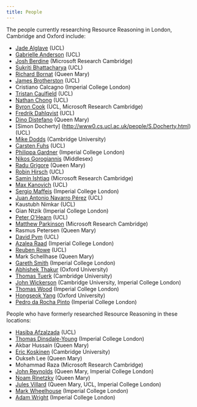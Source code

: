 ```yaml
---
title: People
---
```


The people currently researching Resource Reasoning in London, Cambridge and Oxford include:

* [Jade Alglave](http://www0.cs.ucl.ac.uk/staff/J.Alglave/) (UCL)
* [Gabrielle Anderson](http://www0.cs.ucl.ac.uk/people/G.Anderson) (UCL)
* [Josh Berdine](http://research.microsoft.com/en-us/people/jjb/) (Microsoft Research Cambridge)
* [Sukriti Bhattacharya](http://www0.cs.ucl.ac.uk/people/S.Bhattacharya) (UCL)
* [Richard Bornat](http://www.eecs.qmul.ac.uk/~richard/) (Queen Mary)
* [James Brotherston](http://www0.cs.ucl.ac.uk/staff/J.Brotherston/) (UCL)
* Cristiano Calcagno (Imperial College London)
* [Tristan Caulfield](http://www0.cs.ucl.ac.uk/people/T.Caulfield/) (UCL)
* [Nathan Chong](http://www0.cs.ucl.ac.uk/people/N.Chong.html) (UCL)
* [Byron Cook](http://www0.cs.ucl.ac.uk/staff/b.cook/) (UCL, Microsoft Research Cambridge)
* [Fredrik Dahlqvist](http://www0.cs.ucl.ac.uk/people/F.Dahlqvist.html) (UCL)
* [Dino Distefano](http://www.eecs.qmul.ac.uk/~ddino/ddino_homepage/About_me.html) (Queen Mary)
* [Simon Docherty] (http://www0.cs.ucl.ac.uk/people/S.Docherty.html) (UCL)
* [Mike Dodds](http://www.cl.cam.ac.uk/~md466/) (Cambridge University)
* [Carsten Fuhs](http://www.cs.ucl.ac.uk/staff/C.Fuhs/) (UCL)
* [Philippa Gardner](http://www.doc.ic.ac.uk/~pg) (Imperial College London)
* [Nikos Gorogiannis](http://www.eis.mdx.ac.uk/staffpages/nikosgkorogiannis/) (Middlesex)
* [Radu Grigore](http://rgrig.appspot.com/) (Queen Mary)
* [Robin Hirsch](http://www0.cs.ucl.ac.uk/people/R.Hirsch.html) (UCL)
* [Samin Ishtiaq](http://research.microsoft.com/en-us/people/sishtiaq/) (Microsoft Research Cambridge)
* [Max Kanovich](http://www.eecs.qmul.ac.uk/~mik/) (UCL)
* [Sergio Maffeis](http://www.doc.ic.ac.uk/~maffeis) (Imperial College London)
* [Juan Antonio Navarro Pérez](http://navarroj.com/research/) (UCL)
* Kaustubh Nimkar (UCL)
* Gian Ntzik (Imperial College London)
* [Peter O'Hearn](http://www0.cs.ucl.ac.uk/staff/p.ohearn/) (UCL)
* [Matthew Parkinson](http://www.cl.cam.ac.uk/~mjp41/) (Microsoft Research Cambridge)
* Rasmus Petersen (Queen Mary)
* [David Pym](http://www0.cs.ucl.ac.uk/staff/D.Pym/) (UCL)
* [Azalea Raad](http://www.doc.ic.ac.uk/~azalea/) (Imperial College London)
* [Reuben Rowe](http://www0.cs.ucl.ac.uk/staff/R.Rowe/) (UCL)
* Mark Schellhase (Queen Mary)
* [Gareth Smith](http://www.doc.ic.ac.uk/~gds) (Imperial College London)
* [Abhishek Thakur](http://www.cs.ox.ac.uk/people/abhishek.thakur/) (Oxford University)
* [Thomas Tuerk](http://www.cl.cam.ac.uk/~tt291/) (Cambridge University)
* [John Wickerson](http://www.cl.cam.ac.uk/~jpw48/) (Cambridge University, Imperial College London)
* [Thomas Wood](http://www.doc.ic.ac.uk/~tw1509) (Imperial College London)
* [Hongseok Yang](http://www.cs.ox.ac.uk/people/hongseok.yang/Public/Home.html) (Oxford University)
* [Pedro da Rocha Pinto](http://www.doc.ic.ac.uk/~pmd09/) (Imperial College London)

People who have formerly researched Resource Reasoning in these locations:

* [Hasiba Afzalzada](http://www0.cs.ucl.ac.uk/people/H.Afzalzada.html) (UCL)
* [Thomas Dinsdale-Young](http://www.doc.ic.ac.uk/~td202) (Imperial College London)
* Akbar Hussain (Queen Mary)
* [Eric Koskinen](http://cs.nyu.edu/~ejk/) (Cambridge University)
* Oukseh Lee (Queen Mary)
* Mohammad Raza (Microsoft Research Cambridge)
* [John Reynolds](http://www.cs.cmu.edu/~jcr/) (Queen Mary, Imperial College London)
* [Noam Rinetzky](http://www.cs.tau.ac.il/~maon/) (Queen Mary)
* [Jules Villard](http://www.doc.ic.ac.uk/~jvillar1/) (Queen Mary, UCL, Imperial College London)
* [Mark Wheelhouse](http://www.doc.ic.ac.uk/~mjw03) (Imperial College London)
* [Adam Wright](http://www.doc.ic.ac.uk/~adw07) (Imperial College London)
